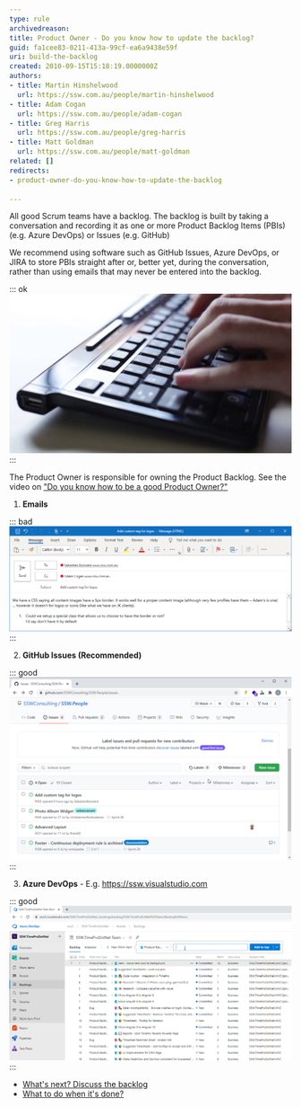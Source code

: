 ```yaml
---
type: rule
archivedreason: 
title: Product Owner - Do you know how to update the backlog?
guid: fa1cee83-0211-413a-99cf-ea6a9438e59f
uri: build-the-backlog
created: 2010-09-15T15:18:19.0000000Z
authors:
- title: Martin Hinshelwood
  url: https://ssw.com.au/people/martin-hinshelwood
- title: Adam Cogan
  url: https://ssw.com.au/people/adam-cogan
- title: Greg Harris
  url: https://ssw.com.au/people/greg-harris
- title: Matt Goldman
  url: https://ssw.com.au/people/matt-goldman
related: []
redirects:
- product-owner-do-you-know-how-to-update-the-backlog

---
```


All good Scrum teams have a backlog. The backlog is built by taking a conversation and recording it as one or more Product Backlog Items (PBIs) (e.g. Azure DevOps) or Issues (e.g. GitHub)

We recommend using software such as GitHub Issues, Azure DevOps, or JIRA to store PBIs straight after or, better yet, during the conversation, rather than using emails that may never be entered into the backlog.


::: ok  
![Figure: Get typing during a conversation to make the meeting tangible](Typing.jpg)  
:::

The Product Owner is responsible for owning the Product Backlog. See the video on     ["Do you know how to be a good Product Owner?"](/_layouts/15/FIXUPREDIRECT.ASPX?WebId=3dfc0e07-e23a-4cbb-aac2-e778b71166a2&TermSetId=07da3ddf-0924-4cd2-a6d4-a4809ae20160&TermId=a91de77d-a8dd-40be-b61a-bd6305e7183f)

<!--endintro-->

1. **Emails** 

::: bad  
![Bad Example - This is a poor way to add a PBI/Issue as you can’t order emails by the business priority](EmailBadExample.png)  
:::

2. **GitHub Issues (Recommended)** 

::: good  
![Figure: Good Example - Github Issues](GitHubIssues.png)  
:::

3. **Azure DevOps** - E.g. https://ssw.visualstudio.com 
      

::: good  
![Figure: Good Example - Azure DevOps allows you to enter an item into the backlog, in any priority order](AzureDevOpsBacklog.png)  
:::



* [What's next? Discuss the backlog](/discuss-the-backlog)
* [What to do when it's done?](/dones-do-you-know-how-to-do-a-perfect-done-replying-to-a-bug)
